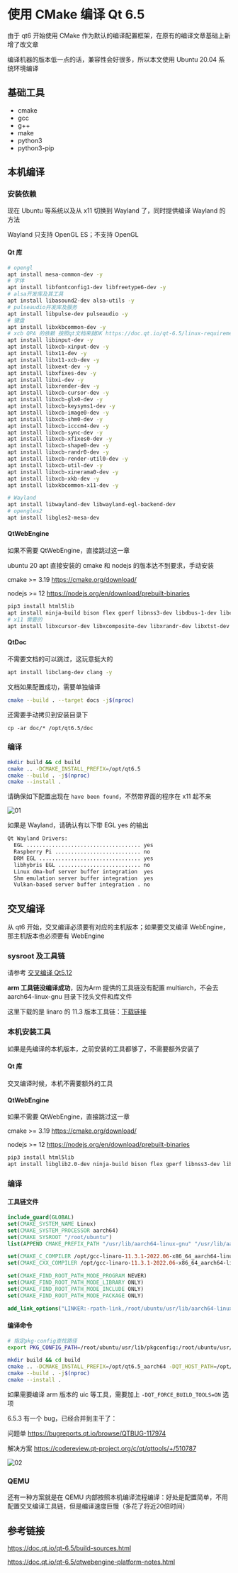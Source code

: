 # 使用 CMake 编译 Qt 6.5

由于 qt6 开始使用 CMake 作为默认的编译配置框架，在原有的编译文章基础上新增了改文章

编译机器的版本低一点的话，兼容性会好很多，所以本文使用 Ubuntu 20.04 系统环境编译

## 基础工具

- cmake
- gcc
- g++
- make
- python3
- python3-pip



## 本机编译

### 安装依赖

现在 Ubuntu 等系统以及从 x11 切换到 Wayland 了，同时提供编译 Wayland 的方法

Wayland 只支持 OpenGL ES；不支持 OpenGL

#### Qt 库

```bash
# opengl
apt install mesa-common-dev -y
# 字体
apt install libfontconfig1-dev libfreetype6-dev -y
# alsa开发库及其工具
apt install libasound2-dev alsa-utils -y
# pulseaudio开发库及服务
apt install libpulse-dev pulseaudio -y
# 键盘
apt install libxkbcommon-dev -y
# xcb QPA 的依赖 按照qt文档来就OK https://doc.qt.io/qt-6.5/linux-requirements.html
apt install libinput-dev -y
apt install libxcb-xinput-dev -y
apt install libx11-dev -y
apt install libx11-xcb-dev -y
apt install libxext-dev -y
apt install libxfixes-dev -y
apt install libxi-dev -y
apt install libxrender-dev -y
apt install libxcb-cursor-dev -y
apt install libxcb-glx0-dev -y
apt install libxcb-keysyms1-dev -y
apt install libxcb-image0-dev -y
apt install libxcb-shm0-dev -y
apt install libxcb-icccm4-dev -y
apt install libxcb-sync-dev -y
apt install libxcb-xfixes0-dev -y
apt install libxcb-shape0-dev -y
apt install libxcb-randr0-dev -y
apt install libxcb-render-util0-dev -y
apt install libxcb-util-dev -y
apt install libxcb-xinerama0-dev -y
apt install libxcb-xkb-dev -y
apt install libxkbcommon-x11-dev -y

# Wayland
apt install libwayland-dev libwayland-egl-backend-dev
# opengles2
apt install libgles2-mesa-dev
```

#### QtWebEngine

如果不需要 QtWebEngine，直接跳过这一章

ubuntu 20 apt 直接安装的 cmake 和 nodejs 的版本达不到要求，手动安装

cmake >= 3.19 <https://cmake.org/download/>

nodejs >= 12 <https://nodejs.org/en/download/prebuilt-binaries>

```bash
pip3 install html5lib
apt install ninja-build bison flex gperf libnss3-dev libdbus-1-dev libcups2-dev -y
# x11 需要的
apt install libxcursor-dev libxcomposite-dev libxrandr-dev libxtst-dev libxshmfence-dev libxkbfile-dev libxdamage-dev -y
```

#### QtDoc

不需要文档的可以跳过，这玩意挺大的

```bash
apt install libclang-dev clang -y
```

文档如果配置成功，需要单独编译

```bash
cmake --build . --target docs -j$(nproc)
```

还需要手动拷贝到安装目录下

```
cp -ar doc/* /opt/qt6.5/doc
```



### 编译

```bash
mkdir build && cd build
cmake .. -DCMAKE_INSTALL_PREFIX=/opt/qt6.5
cmake --build . -j$(nproc)
cmake --install .
```

请确保如下配置出现在 `have been found`，不然带界面的程序在 x11 起不来

![01](img/012/01.png)

如果是 Wayland，请确认有以下带 EGL yes 的输出

```bash
Qt Wayland Drivers:
  EGL .................................... yes
  Raspberry Pi ........................... no
  DRM EGL ................................ yes
  libhybris EGL .......................... no
  Linux dma-buf server buffer integration  yes
  Shm emulation server buffer integration  yes
  Vulkan-based server buffer integration . no
```



## 交叉编译

从 qt6 开始，交叉编译必须要有对应的主机版本；如果要交叉编译 WebEngine，那主机版本也必须要有 WebEngine

### sysroot  及工具链

请参考 [交叉编译 Qt5.12](009.md)

**arm 工具链没编译成功**，因为Arm 提供的工具链没有配置 multiarch，不会去 aarch64-linux-gnu 目录下找头文件和库文件

这里下载的是 linaro 的 11.3 版本工具链：[下载链接](https://snapshots.linaro.org/gnu-toolchain/11.3-2022.06-1/aarch64-linux-gnu/gcc-linaro-11.3.1-2022.06-x86_64_aarch64-linux-gnu.tar.xz)

### 本机安装工具

如果是先编译的本机版本，之前安装的工具都够了，不需要额外安装了

#### Qt 库

交叉编译时候，本机不需要额外的工具

#### QtWebEngine

如果不需要 QtWebEngine，直接跳过这一章

cmake >= 3.19 <https://cmake.org/download/>

nodejs >= 12 <https://nodejs.org/en/download/prebuilt-binaries>

```bash
pip3 install html5lib
apt install libglib2.0-dev ninja-build bison flex gperf libnss3-dev libdbus-1-dev libcups2-dev -y
```

### 编译

#### 工具链文件

```cmake
include_guard(GLOBAL)
set(CMAKE_SYSTEM_NAME Linux)
set(CMAKE_SYSTEM_PROCESSOR aarch64)
set(CMAKE_SYSROOT "/root/ubuntu")
list(APPEND CMAKE_PREFIX_PATH "/usr/lib/aarch64-linux-gnu" "/usr/lib/aarch64-linux-gnu/cmake")

set(CMAKE_C_COMPILER /opt/gcc-linaro-11.3.1-2022.06-x86_64_aarch64-linux-gnu/bin/aarch64-linux-gnu-gcc)
set(CMAKE_CXX_COMPILER /opt/gcc-linaro-11.3.1-2022.06-x86_64_aarch64-linux-gnu/bin/aarch64-linux-gnu-g++)

set(CMAKE_FIND_ROOT_PATH_MODE_PROGRAM NEVER)
set(CMAKE_FIND_ROOT_PATH_MODE_LIBRARY ONLY)
set(CMAKE_FIND_ROOT_PATH_MODE_INCLUDE ONLY)
set(CMAKE_FIND_ROOT_PATH_MODE_PACKAGE ONLY)

add_link_options("LINKER:-rpath-link,/root/ubuntu/usr/lib/aarch64-linux-gnu")
```

#### 编译命令

```bash
# 指定pkg-config查找路径
export PKG_CONFIG_PATH=/root/ubuntu/usr/lib/pkgconfig:/root/ubuntu/usr/lib/aarch64-linux-gnu/pkgconfig:/root/ubuntu/usr/share/pkgconfig

mkdir build && cd build
cmake .. -DCMAKE_INSTALL_PREFIX=/opt/qt6.5_aarch64 -DQT_HOST_PATH=/opt/qt6.5 -DCMAKE_TOOLCHAIN_FILE=/root/qt-cross-aarch64.cmake --log-level=STATUS -DINPUT_opengl=es2
cmake --build . -j$(nproc)
cmake --install .
```

如果需要编译 arm 版本的 uic 等工具，需要加上 `-DQT_FORCE_BUILD_TOOLS=ON` 选项

6.5.3 有一个 bug，已经合并到主干了：

问题单 <https://bugreports.qt.io/browse/QTBUG-117974>

解决方案 <https://codereview.qt-project.org/c/qt/qttools/+/510787>

![02](img/012/02)

### QEMU

还有一种方案就是在 QEMU 内部按照本机编译流程编译：好处是配置简单，不用配置交叉编译工具链，但是编译速度巨慢（多花了将近20倍时间）



## 参考链接

<https://doc.qt.io/qt-6.5/build-sources.html>

<https://doc.qt.io/qt-6.5/qtwebengine-platform-notes.html>
